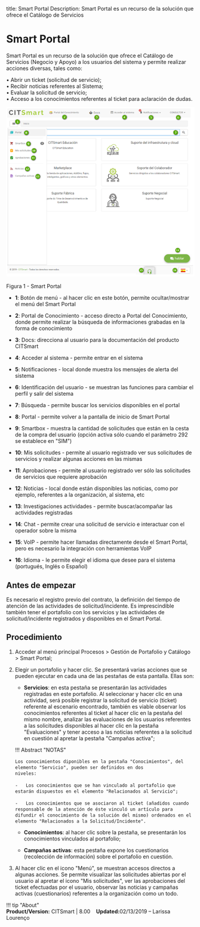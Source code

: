 title:  Smart Portal
Description: Smart Portal es un recurso de la solución que ofrece el Catálogo de Servicios
# Smart Portal

Smart Portal es un recurso de la solución que ofrece el Catálogo de Servicios (Negocio y Apoyo) a los usuarios del sistema y permite realizar acciones diversas, tales como:  

•	Abrir un ticket (solicitud de servicio);  
•	Recibir noticias referentes al Sistema;  
•	Evaluar la solicitud de servicio;  
•	Acceso a los conocimientos referentes al ticket para aclaración de dudas.  


![smart portal](images/smartportal.png)

Figura 1 - Smart Portal



- **1**: Botón de menú - al hacer clic en este botón, permite ocultar/mostrar el menú del Smart Portal

- **2**: Portal de Conocimiento - acceso directo a Portal del Conocimiento, donde permite realizar la búsqueda de informaciones grabadas en la forma de conocimiento

- **3**: Docs: direcciona al usuario para la documentación del producto CITSmart

- **4**: Acceder al sistema - permite entrar en el sistema

- **5**: Notificaciones - local donde muestra los mensajes de alerta del sistema

- **6**: Identificación del usuario - se muestran las funciones para cambiar el perfil y salir del sistema

- **7**: Búsqueda - permite buscar los servicios disponibles en el portal

- **8**: Portal - permite volver a la pantalla de inicio de Smart Portal

- **9**: Smartbox  - muestra la cantidad de solicitudes que están en la cesta de la compra del usuario (opción activa sólo cuando el parámetro 292 se establece en "SIM")

- **10**: Mis solicitudes - permite al usuario registrado ver sus solicitudes de servicios y realizar algunas acciones en las mismas

- **11**: Aprobaciones - permite al usuario registrado ver sólo las solicitudes de servicios que requiere aprobación

- **12**: Noticias - local donde están disponibles las noticias, como por ejemplo, referentes a la organización, al sistema, etc

- **13**: Investigaciones actividades - permite buscar/acompañar las actividades registradas

- **14**: Chat - permite crear una solicitud de servicio e interactuar con el operador sobre la misma

- **15**: VoIP - permite hacer llamadas directamente desde el Smart Portal, pero es necesario la integración con herramientas VoIP

- **16**: Idioma - le permite elegir el idioma que desee para el sistema (portugués, Inglés o Español)



Antes de empezar 
-----------------

Es necesario el registro previo del contrato, la definición del tiempo de atención de las actividades de solicitud/incidente. Es imprescindible también tener el portafolio con los servicios y las actividades de solicitud/incidente registrados y disponibles en el Smart Portal.

Procedimiento 
-------------

1.  Acceder al menú principal Procesos \> Gestión de
    Portafolio y Catálogo \> Smart Portal;

2.  Elegir un portafolio y hacer clic. Se presentará varias acciones que se 
    pueden ejecutar en cada una de las pestañas de esta pantalla. Ellas son:

    -   **Servicios**: en esta pestaña se presentarán las actividades registradas en este portafolio. Al seleccionar y hacer clic en una actividad, será posible registrar la solicitud de servicio (ticket) referente al escenario encontrado, también es viable observar los conocimientos referentes al ticket al hacer clic en la pestaña del mismo nombre, analizar las evaluaciones de los usuarios referentes a las solicitudes disponibles al hacer clic en la pestaña "Evaluaciones" y tener acceso a las noticias referentes a la solicitud en cuestión al apretar la pestaña "Campañas activa";  

    !!! Abstract "NOTAS"  

        Los conocimientos diponibles en la pestaña "Conocimientos", del elemento "Servicio", pueden ser definidos en dos                 niveles:  

        -   Los conocimientos que se han vinculado al portafolio que estarán dispuestos en el elemento "Relacionados al Servicio";  

        -   Los conocimientos que se asociaron al ticket (añadidos cuando responsable de la atención de éste vinculó un artículo para difundir el conocimiento de la solución del mismo) ordenados en el elemento "Relacionados a la Solicitud/Incidente".  

    -   **Conocimientos**: al hacer clic sobre la pestaña, se presentarán los conocimientos vinculados al portafolio;

    -   **Campañas activas**: esta pestaña expone los cuestionarios (recolección de información) sobre el portafolio en cuestión.

3.  Al hacer clic en el icono "Menú", se muestran accesos directos a algunas acciones. Se permite visualizar las solicitudes abiertas por el usuario al apretar el icono "Mis solicitudes", ver las aprobaciones del ticket efectuadas por el usuario, observar las noticias y campañas activas (cuestionarios) referentes a la organización como un todo.  
    
!!! tip "About"  
    <b>Product/Version:</b> CITSmart | 8.00 &nbsp;&nbsp;
    <b>Updated:</b>02/13/2019 – Larissa Lourenço  
   
